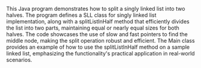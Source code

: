 This Java program demonstrates how to split a singly linked list into two halves. The program defines a SLL class for singly linked list implementation, along with a splitListInHalf method that efficiently divides the list into two parts, maintaining equal or nearly equal sizes for both halves. The code showcases the use of slow and fast pointers to find the middle node, making the split operation robust and efficient. The Main class provides an example of how to use the splitListInHalf method on a sample linked list, emphasizing the functionality's practical application in real-world scenarios.
